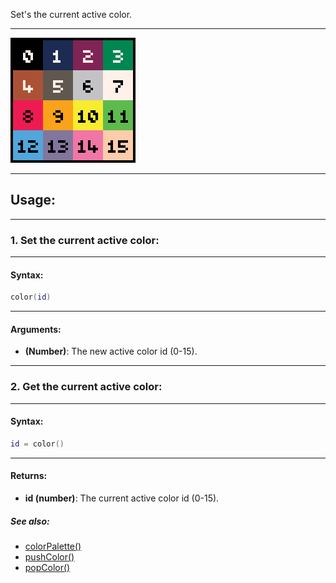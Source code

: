 Set's the current active color.

---

![Palette](Palette.png)

---

## Usage:

---

### 1. Set the current active color:

---

#### Syntax:
```lua
color(id)
```

---

#### Arguments:

* **<id> (Number)**: The new active color id (0-15).

---

### 2. Get the current active color:

---

#### Syntax:
```lua
id = color()
```

---

#### Returns:

* **id (number)**: The current active color id (0-15).

##### See also:

* [colorPalette()](colorPalette.md)
* [pushColor()](pushColor.md)
* [popColor()](popColor.md)